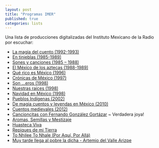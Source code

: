 ```yaml
---
layout: post
title: "Programas IMER"
published: true
categories: lists
---
```


Una lista de producciones digitalizadas del Instituto Mexicano de la Radio por escuchar:

- [La magia del cuento (1992-1993)](https://www.imer.mx/fonoteca/la-magia-del-cuento-1992-1993/)
- [En tinieblas (1985-1989)](https://www.imer.mx/fonoteca/en-tinieblas-1985-1989/)
- [Sones y canciones (1985 – 1988)](https://www.imer.mx/fonoteca/sones-y-canciones-1985-1988/)
- [El México de los aztecas (1988-1989)](https://www.imer.mx/fonoteca/el-mexico-de-los-aztecas-1988-1989/)
- [Qué rico es México (1996)](https://www.imer.mx/fonoteca/que-rico-es-mexico-1996/)
- [Crónicas de México (1997)](https://www.imer.mx/fonoteca/cronicas-de-mexico-1997/)
- [Son …eros (1998)](https://www.imer.mx/fonoteca/son-eros-1998/)
- [Nuestras raíces (1998)](https://www.imer.mx/fonoteca/nuestras-raices-1998/)
- [Navidad en México (1998)](https://www.imer.mx/fonoteca/navidad-en-mexico-1998/)
- [Pueblos Indígenas (2002)](https://www.imer.mx/fonoteca/pueblos-indigenas-2002/)
- [De magia cuentos y leyendas en México (2010)](https://www.imer.mx/fonoteca/de-magia-cuentos-y-leyendas-en-mexico-2010/)
- [Cuentos medievales (2012)](https://www.imer.mx/fonoteca/cuentos-medievales-2012/)
- [Cancioncitas con Fernando González Gortázar](https://www.imer.mx/rmi/programas/cancioncitas/) ~ Verdadera joya!
- [Aromas, Semillas y Mestizaje](https://www.imer.mx/rmi/programas/aromas-semillas-y-mestizaje/)
- [Huasteca Viva](https://www.imer.mx/rmi/programas/huasteca-viva/)
- [Repiques de mi Tierra](https://www.imer.mx/rmi/programas/repiques-de-mi-tierra/)
- [To Nhilee To Nhale (Por Aquí, Por Allá)](https://www.imer.mx/rmi/programas/to-nhilee-to-nhale-por-aqui-por-alla/)
- [Muy tarde llega al pobre la dicha - Artemio del Valle Arizpe](https://www.youtube.com/watch?v=Bp-w_Uo2r9E)
